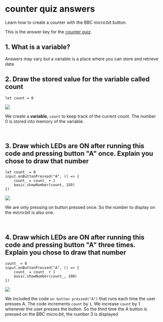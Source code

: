 # counter quiz answers 

Learn how to create a counter with the BBC micro:bit button. 

This is the answer key for the [counter quiz](/microbit/lessons/counter/quiz).

## 1. What is a variable?

Answers may vary but a variable is a place where you can store and retrieve data

## 2. Draw the stored value for the variable called count

```
let count = 0
```

![](/static/mb/lessons/counter-0.png)

We create a **variable**, `count` to keep track of the current count. The number 0 is stored into memory of the variable.

<br/>

## 3. Draw which LEDs are ON after running this code and pressing button "A" once. Explain you chose to draw that number

```
let count_ = 0
input.onButtonPressed("A", () => {
    count_ = count_ + 1
    basic.showNumber(count, 150)
})
```

![](/static/mb/lessons/counter-1.png)

We are only pressing on button pressed once. So the number to display on the micro:bit is also one.

<br/>

## 4. Draw which LEDs are ON after running this code and pressing button "A" three times. Explain you chose to draw that number

```
count_ = 0
input.onButtonPressed("A", () => {
    count_ = count_ + 1
    basic.showNumber(count_, 100)
})
```

![](/static/mb/lessons/counter-2.png)

We included the code ``on button pressed("A")`` that runs each time the user presses A. The code increments `count` by `1`. We increase `count` by 1 whenever the user presses the button. So the third time the A button is pressed on the BBC micro:bit, the number 3 is displayed

<br/>

